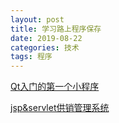 ```yaml
---
layout: post
title: 学习路上程序保存
date: 2019-08-22
categories: 技术
tags: 程序
---
```


[Qt入门的第一个小程序](https://gitee.com/han990101/zork-qt)

[jsp&servlet供销管理系统](https://gitee.com/han990101/SupplyAndSales)
